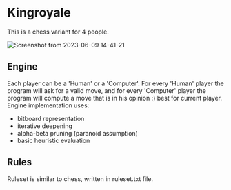 # Kingroyale
This is a chess variant for 4 people.

![Screenshot from 2023-06-09 14-41-21](https://github.com/mickamcia/Kingroyale/assets/45049508/fa5c7348-ca2f-40a9-a7e7-3a49ba434ddd)
## Engine
Each player can be a 'Human' or a 'Computer'.
For every 'Human' player the program will ask for a valid move, and for every 'Computer' player the program will compute a move that is in his opinion :) best for current player.
Engine implementation uses:
- bitboard representation
- iterative deepening
- alpha-beta pruning (paranoid assumption)
- basic heuristic evaluation
## Rules
Ruleset is similar to chess, written in ruleset.txt file.
